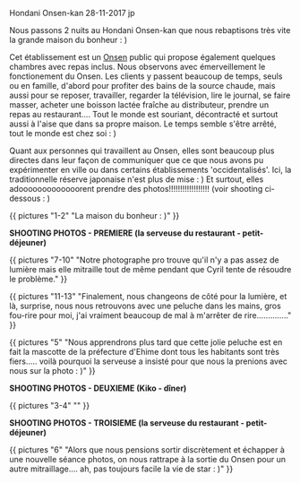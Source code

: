 Hondani Onsen-kan
28-11-2017
jp

Nous passons 2 nuits au Hondani Onsen-kan que nous rebaptisons très vite la grande maison du bonheur : )

Cet établissement est un [Onsen](https://fr.wikipedia.org/wiki/Onsen) public qui propose également quelques chambres avec repas inclus. Nous observons avec émerveillement le fonctionement du Onsen. Les clients y passent beaucoup de temps, seuls ou en famille, d'abord pour profiter des bains de la source chaude, mais aussi pour se reposer, travailler, regarder la télévision, lire le journal, se faire masser, acheter une boisson lactée fraîche au distributeur, prendre un repas au restaurant.... Tout le monde est souriant, décontracté et surtout aussi à l'aise que dans sa propre maison. Le temps semble s'être arrêté, tout le monde est chez soi : )

Quant aux personnes qui travaillent au Onsen, elles sont beaucoup plus directes dans leur façon de communiquer que ce que nous avons pu expérimenter en ville ou dans certains établissements 'occidentalisés'. Ici, la traditionnelle réserve japonaise n'est plus de mise : ) Et surtout, elles adooooooooooooorent prendre des photos!!!!!!!!!!!!!!!!!! (voir shooting ci-dessous : )

{{ pictures "1-2" "La maison du bonheur : )" }}

**SHOOTING PHOTOS - PREMIERE (la serveuse du restaurant - petit-déjeuner)**

{{ pictures "7-10" "Notre photographe pro trouve qu'il n'y a pas assez de lumière mais elle mitraille tout de même pendant que Cyril tente de résoudre le problème." }}

{{ pictures "11-13" "Finalement, nous changeons de côté pour la lumière, et là, surprise, nous nous retrouvons avec une peluche dans les mains, gros fou-rire pour moi, j'ai vraiment beaucoup de mal à m'arrêter de rire.............." }}

{{ pictures "5" "Nous apprendrons plus tard que cette jolie peluche est en fait la mascotte de la préfecture d'Ehime dont tous les habitants sont très fiers..... voilà pourquoi la serveuse a insisté pour que nous la prenions avec nous sur la photo : )" }}

**SHOOTING PHOTOS - DEUXIEME (Kiko - dîner)**

{{ pictures "3-4" "" }}

**SHOOTING PHOTOS - TROISIEME (la serveuse du restaurant - petit-déjeuner)**

{{ pictures "6" "Alors que nous pensions sortir discrètement et échapper à une nouvelle séance photos, on nous rattrape à la sortie du Onsen pour un autre mitraillage.... ah, pas toujours facile la vie de star : )" }}
